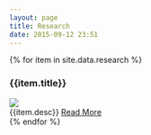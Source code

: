 ```yaml
---
layout: page
title: Research
date: 2015-09-12 23:51
---
```



{% for item in site.data.research %}
<div class='row'>
  <div class=" blog-short col-md-12" >
    <div class='row' >
      <h3>{{item.title}}</h3>
      <div class='col-md-4 col-xs-12'>
        <a href="{{item.link}}"><img class='img-responsive' src='{{item.img}}'> </a>
      </div>
      <div class='col-xs-12 col-md-8'>
        {{item.desc}}
        <a class="pull-right marginBottom10" href="{{item.link}}">Read More</a>
      </div>
    </div>
  </div>
</div>
{% endfor %}
